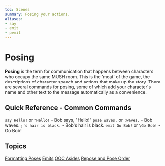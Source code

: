 ```yaml
---
toc: Scenes
summary: Posing your actions.
aliases:
- say
- emit
- pemit
---
```

# Posing

**Posing** is the term for communication that happens between characters who occupy the same MUSH room.  This is the 'meat' of the game, the descriptions of character speech and actions that make up the story. There are several commands for posing, some of which add your character's name and other text to the message automatically as a convenience.

## Quick Reference - Common Commands

`say Hello!` or `"Hello!` - Bob says, "Hello!"
`pose waves.` or `:waves.` - Bob waves.
`;'s hair is black.` - Bob's hair is black.
`emit Go Bob!` or `\Go Bob!` - Go Bob!

## Topics

[Formatting Poses](/help/pose/format)
[Emits](/help/pose/emit)
[OOC Asides](/help/pose/ooc)
[Repose and Pose Order](/help/pose/repose)